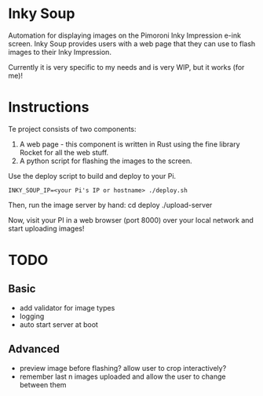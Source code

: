 # Inky Soup
Automation for displaying images on the Pimoroni Inky Impression e-ink screen.
Inky Soup provides users with a web page that they can use to flash images
to their Inky Impression.

Currently it is very specific to my needs and is very WIP, but it works (for me)!

# Instructions

Te project consists of two components:

1. A web page - this component is written in Rust using the fine library Rocket
for all the web stuff.
1. A python script for flashing the images to the screen.

Use the deploy script to build and deploy to your Pi.

    INKY_SOUP_IP=<your Pi's IP or hostname> ./deploy.sh

Then, run the image server by hand:
cd deploy
./upload-server

Now, visit your PI in a web browser (port 8000) over your local network and start uploading
images!


# TODO

## Basic
* add validator for image types
* logging
* auto start server at boot

## Advanced
* preview image before flashing? allow user to crop interactively?
* remember last n images uploaded and allow the user to change between them
